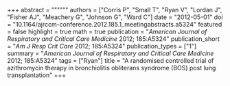 +++
abstract = """"""
authors = ["Corris P", "Small T", "Ryan V", "Lordan J", "Fisher AJ", "Meachery G", "Johnson G", "Ward C"]
date = "2012-05-01"
doi = "10.1164/ajrccm-conference.2012.185.1_meetingabstracts.a5324"
featured = false
highlight = true
math = true
publication = "*American Journal of Respiratory and Critical Care Medicine* 2012; 185:A5324"
publication_short = "*Am J Resp Crit Care* 2012; 185:A5324"
publication_types = ["1"]
summary = "*American Journal of Respiratory and Critical Care Medicine* 2012; 185:A5324"
tags = ["Ryan"]
title = "A randomised controlled trial of azithromycin therapy in bronchiolitis obliterans syndrome (BOS) post lung transplantation"
+++
